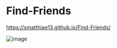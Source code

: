 # Find-Friends

https://smatthiae13.github.io/Find-Friends/


![image](https://user-images.githubusercontent.com/41133706/62012119-97422680-b147-11e9-9f20-769df57aed73.png)

